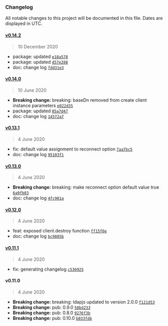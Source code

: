 ### Changelog

All notable changes to this project will be documented in this file. Dates are displayed in UTC.

#### [v0.14.2](https://github.com/saostad/ldap-ts-client/compare/v0.14.0...v0.14.2)

> 10 December 2020

- package: updated [`e18a578`](https://github.com/saostad/ldap-ts-client/commit/e18a578db692063094ae61b6944e9423f7c68348)
- package: updated [`d57e288`](https://github.com/saostad/ldap-ts-client/commit/d57e288fae36980d7a8ffb12217463dbcfe94f41)
- doc: change log [`fdd31e3`](https://github.com/saostad/ldap-ts-client/commit/fdd31e333dc9b23b8ad5c02595275e01fb434b63)

#### [v0.14.0](https://github.com/saostad/ldap-ts-client/compare/v0.13.1...v0.14.0)

> 10 June 2020

- **Breaking change:** breaking: baseDn removed from create client instance parameters [`e022d35`](https://github.com/saostad/ldap-ts-client/commit/e022d35c7fd233d2dd7c5d71fb5adca52f91bae7)
- package: updated [`05a7d47`](https://github.com/saostad/ldap-ts-client/commit/05a7d4798507aa8dde22361f0318079d324f5468)
- doc: change log [`14572a7`](https://github.com/saostad/ldap-ts-client/commit/14572a721d025678bb1cfe1d9f37cce151114e5e)

#### [v0.13.1](https://github.com/saostad/ldap-ts-client/compare/v0.13.0...v0.13.1)

> 4 June 2020

- fix: default value assignment to reconnect option [`7aa7bc5`](https://github.com/saostad/ldap-ts-client/commit/7aa7bc519933fe3f1b9614b73a79eed637b9282c)
- doc: change log [`95103f1`](https://github.com/saostad/ldap-ts-client/commit/95103f1cbcabd74050fd99b70e5fc64bb8197dec)

#### [v0.13.0](https://github.com/saostad/ldap-ts-client/compare/v0.12.0...v0.13.0)

> 4 June 2020

- **Breaking change:** breaking: make reconnect option default value true [`6a9fb83`](https://github.com/saostad/ldap-ts-client/commit/6a9fb83c011c15596ccaaeb66bb524c3ee145c9e)
- doc: change log [`4fc901a`](https://github.com/saostad/ldap-ts-client/commit/4fc901a4731d3745b3b3704f31523dceb89d1187)

#### [v0.12.0](https://github.com/saostad/ldap-ts-client/compare/v0.11.1...v0.12.0)

> 4 June 2020

- feat: exposed client.destroy function [`ff15f6e`](https://github.com/saostad/ldap-ts-client/commit/ff15f6ed915f79c2f6dfb3865585ab81fcf06ef6)
- doc: change log [`bc9885b`](https://github.com/saostad/ldap-ts-client/commit/bc9885b917c82580d98a6a5e788e73dbf07206c9)

#### [v0.11.1](https://github.com/saostad/ldap-ts-client/compare/v0.11.0...v0.11.1)

> 4 June 2020

- fix: generating changelog [`c536925`](https://github.com/saostad/ldap-ts-client/commit/c536925af3aa99d2f2a2532e1f6149889c0bbb96)

#### v0.11.0

> 4 June 2020

- **Breaking change:** breaking: ldapjs updated to version 2.0.0 [`f121d53`](https://github.com/saostad/ldap-ts-client/commit/f121d53c2f0bf92364eb9482d6f13e7ae67f2d6e)
- **Breaking change:** pub: 0.9.0 [`58bd233`](https://github.com/saostad/ldap-ts-client/commit/58bd2336d1b5d125b032da01f414017334e40888)
- **Breaking change:** pub: 0.8.0 [`9276f3b`](https://github.com/saostad/ldap-ts-client/commit/9276f3b354241c92a9745d2375a5f7a918a45a88)
- **Breaking change:** pub: 0.10.0 [`b033fdb`](https://github.com/saostad/ldap-ts-client/commit/b033fdbaceabcb873df95e543c0a65f45fec4be2)

